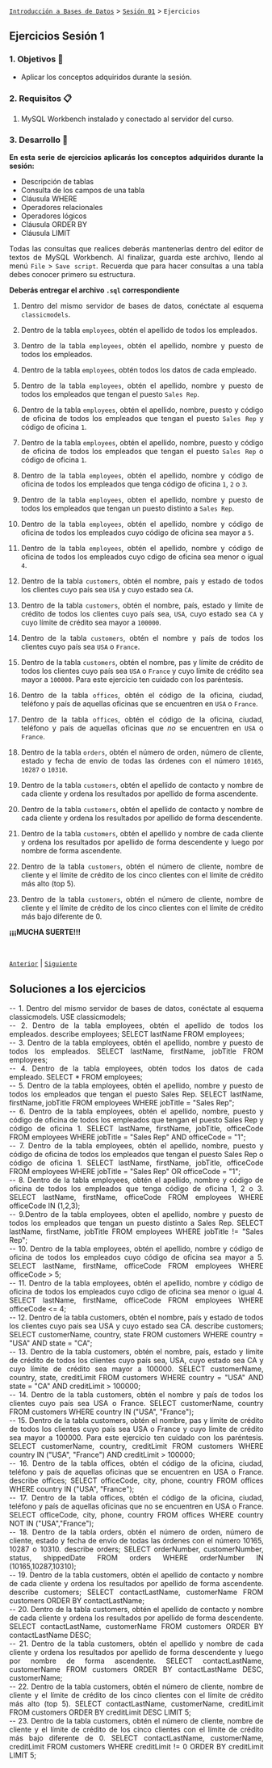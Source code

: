 [`Introducción a Bases de Datos`](../../README.md) > [`Sesión 01`](../Readme.md) > `Ejercicios`
	
## Ejercicios Sesión 1

<div style="text-align: justify;">

### 1. Objetivos :dart:

- Aplicar los conceptos adquiridos durante la sesión.

### 2. Requisitos :clipboard:

1. MySQL Workbench instalado y conectado al servidor del curso.

### 3. Desarrollo :rocket:

**En esta serie de ejercicios aplicarás los conceptos adquiridos durante la sesión:**

- Descripción de tablas  
- Consulta de los campos de una tabla  
- Cláusula WHERE  
- Operadores relacionales  
- Operadores lógicos  
- Cláusula ORDER BY  
- Cláusula LIMIT  

Todas las consultas que realices deberás mantenerlas dentro del editor de textos de MySQL Workbench. Al finalizar, guarda este archivo, llendo al menú `File` > `Save script`. Recuerda que para hacer consultas a una tabla debes conocer primero su estructura.

**Deberás entregar el archivo `.sql` correspondiente**

1. Dentro del mismo servidor de bases de datos, conéctate al esquema `classicmodels`.

2. Dentro de la tabla `employees`, obtén el apellido de todos los empleados.

3. Dentro de la tabla `employees`, obtén el apellido, nombre y puesto de todos los empleados.

4. Dentro de la tabla `employees`, obtén todos los datos de cada empleado.

5. Dentro de la tabla `employees`, obtén el apellido, nombre y puesto de todos los empleados que tengan el puesto `Sales Rep`.

6. Dentro de la tabla `employees`, obtén el apellido, nombre, puesto y código de oficina de todos los empleados que tengan el puesto `Sales Rep` y código de oficina `1`.

7. Dentro de la tabla `employees`, obtén el apellido, nombre, puesto y código de oficina de todos los empleados que tengan el puesto `Sales Rep` o código de oficina `1`.

8. Dentro de la tabla `employees`, obtén el apellido, nombre y código de oficina de todos los empleados que tenga código de oficina `1`, `2` o `3`.

9. Dentro de la tabla `employees`, obten el apellido, nombre y puesto de todos los empleados que tengan un puesto distinto a `Sales Rep`.

10. Dentro de la tabla `employees`, obtén el apellido, nombre y código de oficina de todos los empleados cuyo código de oficina sea mayor a `5`.

11. Dentro de la tabla `employees`, obtén el apellido, nombre y código de oficina de todos los empleados cuyo cdigo de oficina sea menor o igual `4`.

12. Dentro de la tabla `customers`, obtén el nombre, país y estado de todos los clientes cuyo país sea `USA` y cuyo estado sea `CA`.

13. Dentro de la tabla `customers`, obtén el nombre, país, estado y límite de crédito de todos los clientes cuyo país sea, `USA`, cuyo estado sea `CA` y cuyo límite de crédito sea mayor a `100000`.

14. Dentro de la tabla `customers`, obtén el nombre y país de todos los clientes cuyo país sea `USA` o `France`.

15. Dentro de la tabla `customers`, obtén el nombre, pas y límite de crédito de todos los clientes cuyo país sea `USA` o `France` y cuyo límite de crédito sea mayor a `100000`. Para este ejercicio ten cuidado con los paréntesis.

16. Dentro de la tabla `offices`, obtén el código de la oficina, ciudad, teléfono y país de aquellas oficinas que se encuentren en `USA` o `France`.

17. Dentro de la tabla `offices`, obtén el código de la oficina, ciudad, teléfono y país de aquellas oficinas que *no* se encuentren en `USA` o `France`.

18. Dentro de la tabla `orders`, obtén el número de orden, número de cliente, estado y fecha de envío de todas las órdenes con el número `10165`, `10287` o `10310`.

19. Dentro de la tabla `customers`, obtén el apellido de contacto y nombre de cada cliente y ordena los resultados por apellido de forma ascendente.

20. Dentro de la tabla `customers`, obtén el apellido de contacto y nombre de cada cliente y ordena los resultados por apellido de forma descendente.

21. Dentro de la tabla `customers`, obtén el apellido y nombre de cada cliente y ordena los resultados por apellido de forma descendente y luego por nombre de forma ascendente.

22. Dentro de la tabla `customers`, obtén el número de cliente, nombre de cliente y el límite de crédito de los cinco clientes con el límite de crédito más alto (top 5).

23. Dentro de la tabla `customers`, obtén el número de cliente, nombre de cliente y el límite de crédito de los cinco clientes con el límite de crédito más bajo diferente de 0.

**¡¡¡MUCHA SUERTE!!!**

<br/>

[`Anterior`](../Readme.md) | [`Siguiente`](../Readme.md)

</div>

## Soluciones a los ejercicios

<div style="text-align: justify;">
	
-- 1. Dentro del mismo servidor de bases de datos, conéctate al esquema classicmodels.
USE classicmodels;
<br/>
-- 2. Dentro de la tabla employees, obtén el apellido de todos los empleados.
describe employees;
SELECT lastName
FROM employees;
<br/>
-- 3. Dentro de la tabla employees, obtén el apellido, nombre y puesto de todos los empleados.
SELECT lastName, firstName, jobTitle
FROM employees;
<br/>
-- 4. Dentro de la tabla employees, obtén todos los datos de cada empleado.
SELECT *
FROM employees;
<br/>
-- 5. Dentro de la tabla employees, obtén el apellido, nombre y puesto de todos los empleados que tengan el puesto Sales Rep.
SELECT lastName, firstName, jobTitle
FROM employees
WHERE jobTitle = "Sales Rep";
<br/>
-- 6. Dentro de la tabla employees, obtén el apellido, nombre, puesto y código de oficina de todos los empleados que tengan el puesto Sales Rep y código de oficina 1.
SELECT lastName, firstName, jobTitle, officeCode
FROM employees
WHERE jobTitle = "Sales Rep" AND officeCode = "1";
<br/>
-- 7. Dentro de la tabla employees, obtén el apellido, nombre, puesto y código de oficina de todos los empleados que tengan el puesto Sales Rep o código de oficina 1.
SELECT lastName, firstName, jobTitle, officeCode
FROM employees
WHERE jobTitle = "Sales Rep" OR officeCode = "1";
<br/>
-- 8. Dentro de la tabla employees, obtén el apellido, nombre y código de oficina de todos los empleados que tenga código de oficina 1, 2 o 3.
SELECT lastName, firstName, officeCode
FROM employees
WHERE officeCode IN (1,2,3);
<br/>
-- 9.Dentro de la tabla employees, obten el apellido, nombre y puesto de todos los empleados que tengan un puesto distinto a Sales Rep.
SELECT lastName, firstName, jobTitle
FROM employees
WHERE jobTitle != "Sales Rep";
<br/>
-- 10. Dentro de la tabla employees, obtén el apellido, nombre y código de oficina de todos los empleados cuyo código de oficina sea mayor a 5.
SELECT lastName, firstName, officeCode
FROM employees
WHERE officeCode > 5;
<br/>
-- 11. Dentro de la tabla employees, obtén el apellido, nombre y código de oficina de todos los empleados cuyo cdigo de oficina sea menor o igual 4.
SELECT lastName, firstName, officeCode
FROM employees
WHERE officeCode <= 4;
<br/>
-- 12. Dentro de la tabla customers, obtén el nombre, país y estado de todos los clientes cuyo país sea USA y cuyo estado sea CA.
describe customers;
SELECT customerName, country, state
FROM customers
WHERE country = "USA" AND state = "CA";
<br/>
-- 13. Dentro de la tabla customers, obtén el nombre, país, estado y límite de crédito de todos los clientes cuyo país sea, USA, cuyo estado sea CA y cuyo límite de crédito sea mayor a 100000.
SELECT customerName, country, state, creditLimit
FROM customers
WHERE country = "USA" AND state = "CA" AND creditLimit > 100000;
<br/>
-- 14. Dentro de la tabla customers, obtén el nombre y país de todos los clientes cuyo país sea USA o France.
SELECT customerName, country
FROM customers
WHERE country IN ("USA", "France");
<br/>
-- 15. Dentro de la tabla customers, obtén el nombre, pas y límite de crédito de todos los clientes cuyo país sea USA o France y cuyo límite de crédito sea mayor a 100000. Para este ejercicio ten cuidado con los paréntesis.
SELECT customerName, country, creditLimit
FROM customers
WHERE country IN ("USA", "France") AND creditLimit > 100000;
<br/>
-- 16. Dentro de la tabla offices, obtén el código de la oficina, ciudad, teléfono y país de aquellas oficinas que se encuentren en USA o France.
describe offices;
SELECT officeCode, city, phone, country
FROM offices
WHERE country IN ("USA", "France");
<br/>
-- 17. Dentro de la tabla offices, obtén el código de la oficina, ciudad, teléfono y país de aquellas oficinas que no se encuentren en USA o France.
SELECT officeCode, city, phone, country
FROM offices
WHERE country NOT IN ("USA","France");
<br/>
-- 18. Dentro de la tabla orders, obtén el número de orden, número de cliente, estado y fecha de envío de todas las órdenes con el número 10165, 10287 o 10310.
describe orders;
SELECT orderNumber, customerNumber, status, shippedDate
FROM orders
WHERE orderNumber IN (10165,10287,10310);
<br/>
-- 19. Dentro de la tabla customers, obtén el apellido de contacto y nombre de cada cliente y ordena los resultados por apellido de forma ascendente.
describe customers;
SELECT contactLastName, customerName
FROM customers
ORDER BY contactLastName;
<br/>
-- 20. Dentro de la tabla customers, obtén el apellido de contacto y nombre de cada cliente y ordena los resultados por apellido de forma descendente.
SELECT contactLastName, customerName
FROM customers
ORDER BY contactLastName DESC;
<br/>
-- 21. Dentro de la tabla customers, obtén el apellido y nombre de cada cliente y ordena los resultados por apellido de forma descendente y luego por nombre de forma ascendente.
SELECT contactLastName, customerName
FROM customers
ORDER BY contactLastName DESC, customerName;
<br/>
-- 22. Dentro de la tabla customers, obtén el número de cliente, nombre de cliente y el límite de crédito de los cinco clientes con el límite de crédito más alto (top 5).
SELECT contactLastName, customerName, creditLimit
FROM customers
ORDER BY creditLimit DESC
LIMIT 5;
<br/>
-- 23. Dentro de la tabla customers, obtén el número de cliente, nombre de cliente y el límite de crédito de los cinco clientes con el límite de crédito más bajo diferente de 0.
SELECT contactLastName, customerName, creditLimit
FROM customers
WHERE creditLimit != 0
ORDER BY creditLimit
LIMIT 5;
<br/>
